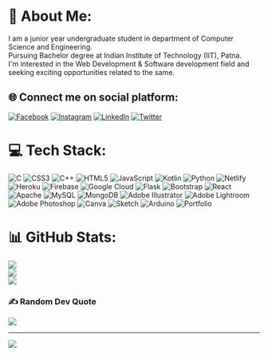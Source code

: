 # 💫 About Me:
I am a junior year undergraduate student in department of Computer Science and Engineering.<br>Pursuing Bachelor degree at Indian Institute of Technology (IIT), Patna.<br>I'm interested in the Web Development & Software development field and seeking exciting opportunities related to the same.


## 🌐 Connect me on social platform:
[![Facebook](https://img.shields.io/badge/Facebook-%231877F2.svg?logo=Facebook&logoColor=white)](https://facebook.com/kaushal.gupta.94214) [![Instagram](https://img.shields.io/badge/Instagram-%23E4405F.svg?logo=Instagram&logoColor=white)](https://www.instagram.com/itz_.kaushal___/) [![LinkedIn](https://img.shields.io/badge/LinkedIn-%230077B5.svg?logo=linkedin&logoColor=white)](https://linkedin.com/in/kaushal-raj-4459a7210/ ) [![Twitter](https://img.shields.io/badge/Twitter-%231DA1F2.svg?logo=Twitter&logoColor=white)](https://twitter.com/rz_kaushal) 

# 💻 Tech Stack:
![C](https://img.shields.io/badge/c-%2300599C.svg?style=flat&logo=c&logoColor=white) ![CSS3](https://img.shields.io/badge/css3-%231572B6.svg?style=flat&logo=css3&logoColor=white) ![C++](https://img.shields.io/badge/c++-%2300599C.svg?style=flat&logo=c%2B%2B&logoColor=white) ![HTML5](https://img.shields.io/badge/html5-%23E34F26.svg?style=flat&logo=html5&logoColor=white) ![JavaScript](https://img.shields.io/badge/javascript-%23323330.svg?style=flat&logo=javascript&logoColor=%23F7DF1E) ![Kotlin](https://img.shields.io/badge/kotlin-%230095D5.svg?style=flat&logo=kotlin&logoColor=white) ![Python](https://img.shields.io/badge/python-3670A0?style=flat&logo=python&logoColor=ffdd54) ![Netlify](https://img.shields.io/badge/netlify-%23000000.svg?style=flat&logo=netlify&logoColor=#00C7B7) ![Heroku](https://img.shields.io/badge/heroku-%23430098.svg?style=flat&logo=heroku&logoColor=white) ![Firebase](https://img.shields.io/badge/firebase-%23039BE5.svg?style=flat&logo=firebase) ![Google Cloud](https://img.shields.io/badge/Google%20Cloud-%234285F4.svg?style=flat&logo=google-cloud&logoColor=white) ![Flask](https://img.shields.io/badge/flask-%23000.svg?style=flat&logo=flask&logoColor=white) ![Bootstrap](https://img.shields.io/badge/bootstrap-%23563D7C.svg?style=flat&logo=bootstrap&logoColor=white) ![React](https://img.shields.io/badge/react-%2320232a.svg?style=flat&logo=react&logoColor=%2361DAFB) ![Apache](https://img.shields.io/badge/apache-%23D42029.svg?style=flat&logo=apache&logoColor=white) ![MySQL](https://img.shields.io/badge/mysql-%2300f.svg?style=flat&logo=mysql&logoColor=white) ![MongoDB](https://img.shields.io/badge/MongoDB-%234ea94b.svg?style=flat&logo=mongodb&logoColor=white) ![Adobe Illustrator](https://img.shields.io/badge/adobeillustrator-%23FF9A00.svg?style=flat&logo=adobeillustrator&logoColor=white) ![Adobe Lightroom](https://img.shields.io/badge/Adobe%20Lightroom-31A8FF.svg?style=flat&logo=Adobe%20Lightroom&logoColor=white) ![Adobe Photoshop](https://img.shields.io/badge/adobephotoshop-%2331A8FF.svg?style=flat&logo=adobephotoshop&logoColor=white) ![Canva](https://img.shields.io/badge/Canva-%2300C4CC.svg?style=flat&logo=Canva&logoColor=white) ![Sketch](https://img.shields.io/badge/Sketch-FFB387?style=flat&logo=sketch&logoColor=black) ![Arduino](https://img.shields.io/badge/-Arduino-00979D?style=flat&logo=Arduino&logoColor=white) ![Portfolio](https://img.shields.io/badge/Portfolio-%23000000.svg?style=flat&logo=firefox&logoColor=#FF7139)

# 📊 GitHub Stats:
![](https://github-readme-stats.vercel.app/api?username=kaushal-create&theme=dark&hide_border=false&include_all_commits=false&count_private=false)<br/>
![](https://github-readme-streak-stats.herokuapp.com/?user=kaushal-create&theme=dark&hide_border=false)<br/>
![](https://github-readme-stats.vercel.app/api/top-langs/?username=kaushal-create&theme=dark&hide_border=false&include_all_commits=false&count_private=false&layout=compact)

### ✍️ Random Dev Quote
![](https://quotes-github-readme.vercel.app/api?type=vetical&theme=radical)

---
[![](https://visitcount.itsvg.in/api?id=kaushal-create&icon=2&color=0)](https://visitcount.itsvg.in)

<!-- Proudly created with GPRM ( https://gprm.itsvg.in ) -->
